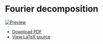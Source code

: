 # Fourier decomposition

[![Preview](fourier_decomposition_fig.png)](fourier_decomposition_fig.pdf)

- [Download PDF](fourier_decomposition_fig.pdf)
- [View LaTeX source](fourier_decomposition.tex)